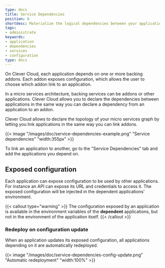 ```yaml
---
type: docs
title: Service Dependencies
position: 6
shortdesc: Materialize the logical dependencies between your applications with service dependencies
tags:
- administrate
keywords:
- application
- dependencies
- services
- configuration
type: docs
---
```


On Clever Cloud, each application depends on one or more backing addons. Each
addon exposes configuration, which allows the user to choose which addon link
to an application.

In a micro services architecture, backing services can be addons or other
applications. Clever Cloud allows you to declare the dependencies between
applications in the same way you can declare a dependency from an application
to an addon.

Clever Cloud allows to declare the topology of your micro services graph by
letting you link applications in the same way you can link addons.

{{< image "/images/doc/service-dependencies-example.png" "Service dependencies" "width:355px" >}}

To link an application to another, go to the "Service Dependencies" tab and
add the applications you depend on.

## Exposed configuration

Each application can expose configuration to be used by other applications.
For instance an API can expose its URL and credentials to access it. The
exposed configuration will be injected in the dependent applications'
environment.

{{< callout type="warning" >}}
The configuration exposed by an application is available in the environment variables of the **dependent** applications, but not in the environment of the application itself.
{{< /callout >}}

### Redeploy on configuration update

When an application updates its exposed configuration, all applications
depending on it are automatically redeployed.

{{< image "/images/doc/service-dependencies-config-update.png" "Automatic redeployment" "width:100%" >}}
